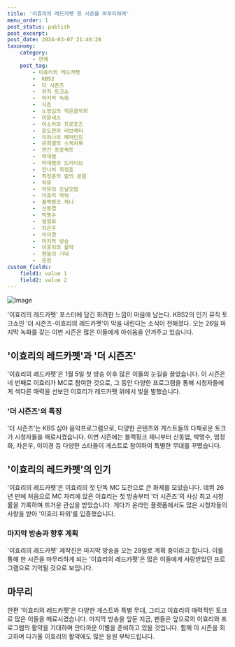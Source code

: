 ```yaml
---
title: '이효리의 레드카펫 한 시즌을 마무리하며'
menu_order: 1
post_status: publish
post_excerpt: 
post_date: 2024-03-07 21:46:28
taxonomy:
    category:
        - 연예
    post_tag:
        - 이효리의 레드카펫
        -  KBS2
        -  더 시즌즈
        -  뮤직 토크쇼
        -  마지막 녹화
        -  시즌
        -  노영심의 작은음악회
        -  이문세쇼
        -  이소라의 프로포즈
        -  윤도현의 러브레터
        -  이하나의 페퍼민트
        -  유희열의 스케치북
        -  연간 프로젝트
        -  박재범
        -  박재범의 드라이브
        -  잔나비 최정훈
        -  최정훈의 밤의 공원
        -  악뮤
        -  악뮤의 오날오밤
        -  이효리 파워
        -  블랙핑크 제니
        -  신동엽
        -  박명수
        -  엄정화
        -  차은우
        -  이이경
        -  마지막 방송
        -  이효리의 활약
        -  팬들의 기대
        -  응원
custom_fields:
    field1: value 1
    field2: value 2
---
```


![Image](https://mimgnews.pstatic.net/image/076/2024/03/07/2024030701000456800050941_20240307102702681.jpg?type=w540)

'이효리의 레드카펫' 포스터에 담긴 화려한 느낌이 마음에 남는다. KBS2의 인기 뮤직 토크쇼인 '더 시즌즈-이효리의 레드카펫'이 막을 내린다는 소식이 전해졌다. 오는 26일 마지막 녹화를 갖는 이번 시즌은 많은 이들에게 아쉬움을 안겨주고 있습니다.
## '이효리의 레드카펫'과 '더 시즌즈'
'이효리의 레드카펫'은 1월 5일 첫 방송 이후 많은 이들의 눈길을 끌었습니다. 이 시즌은 네 번째로 이효리가 MC로 참여한 것으로, 그 동안 다양한 프로그램을 통해 시청자들에게 색다른 매력을 선보인 이효리가 레드카펫 위에서 빛을 발했습니다. 
### '더 시즌즈'의 특징
'더 시즌즈'는 KBS 심야 음악프로그램으로, 다양한 콘텐츠와 게스트들의 다채로운 토크가 시청자들을 매료시켰습니다. 이번 시즌에는 블랙핑크 제니부터 신동엽, 박명수, 엄정화, 차은우, 이이경 등 다양한 스타들이 게스트로 참여하여 특별한 무대를 꾸몄습니다.
## '이효리의 레드카펫'의 인기
'이효리의 레드카펫'은 이효리의 첫 단독 MC 도전으로 큰 화제를 모았습니다. 데뷔 26년 만에 처음으로 MC 자리에 앉은 이효리는 첫 방송부터 '더 시즌즈'의 사상 최고 시청률을 기록하며 뜨거운 관심을 받았습니다. 게다가 온라인 플랫폼에서도 많은 시청자들의 사랑을 받아 '이효리 파워'를 입증했습니다.
### 마지막 방송과 향후 계획
'이효리의 레드카펫' 제작진은 마지막 방송을 오는 29일로 계획 중이라고 합니다. 이를 통해 한 시즌을 마무리하게 되는 '이효리의 레드카펫'은 많은 이들에게 사랑받았던 프로그램으로 기억될 것으로 보입니다.
## 마무리
한편 '이효리의 레드카펫'은 다양한 게스트와 특별 무대, 그리고 이효리의 매력적인 토크로 많은 이들을 매료시켰습니다. 마지막 방송을 앞둔 지금, 팬들은 앞으로의 이효리와 프로그램의 활약을 기대하며 안타까운 이별을 준비하고 있을 것입니다. 함께 이 시즌을 회고하며 다가올 이효리의 활약에도 많은 응원 부탁드립니다.
